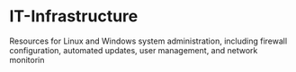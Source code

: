 # IT-Infrastructure
Resources for Linux and Windows system administration, including firewall configuration, automated updates, user management, and network monitorin
